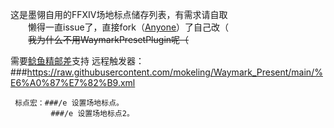 这是墨翎自用的FFXIV场地标点储存列表，有需求请自取  
　　懒得一直issue了，直接fork（[Anyone](https://gitee.com/hu_ruoyi/ffxiv-triggernometry)）了自己改（  
　　~~我为什么不用WaymarkPresetPlugin呢（~~

需要[鲶鱼精邮差](https://nga.178.com/read.php?tid=19724323)支持
    远程触发器：###https://raw.githubusercontent.com/mokeling/Waymark_Present/main/%E6%A0%87%E7%82%B9.xml

     标点宏：###/e 设置场地标点。
             ###/e 设置场地标点2。
